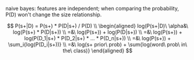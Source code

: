 naive bayes: features are independent;
when comparing the probability, P(D) won't change the size relationship.

$$
P(s+|D) = P(s+) * P(D|s+) / P(D) \\
\begin{aligned}
log(P(s+|D)\ \alpha&\ log(P(s+) * P(D|s+)) \\
=&\ log(P(s+)) + log(P(D|s+)) \\
=&\ log(P(s+)) + log(P(D_1|s+) * P(D_2|s+) * ... * P(D_n|s+)) \\
=&\ log(P(s+)) + \sum_i{log(P(D_i|s+))} \\
=&\ log(s+ prior\ prob) + \sum{log(word\ prob\ in\ the\ class)}
\end{aligned}
$$

